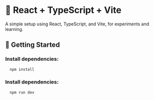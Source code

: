 # 🧩 React + TypeScript + Vite

A simple setup using React, TypeScript, and Vite, for experiments and learning.

## 🚀 Getting Started

### Install dependencies:
```bash
  npm install
```

### Install dependencies:
```bash
  npm run dev
```